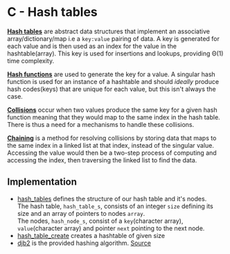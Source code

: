 # C - Hash tables

**[Hash tables](https://en.wikipedia.org/wiki/Hash_table)** are abstract data structures that implement an associative array/dictionary/map i.e a `key:value` pairing of data. A key is generated for each value and is then used as an index for the value in the hashtable(array). This key is used for insertions and lookups, providing Θ(1) time complexity.

**[Hash functions](https://en.wikipedia.org/wiki/Hash_function)** are used to generate the key for a value. A singular hash function is used for an instance of a hashtable and should _ideally_ produce hash codes(keys) that are unique for each value, but this isn't always the case.  

**[Collisions](https://en.wikipedia.org/wiki/Hash_collision)** occur when two values produce the same key for a given hash function meaning that they would map to the same index in the hash table. There is thus a need for a mechanisms to handle these collisions.  

**[Chaining](https://en.wikipedia.org/wiki/Hash_table#Separate_chaining)** is a method for resolving collisions by storing data that maps to the same index in a linked list at that index, instead of the singular value. Accessing the value would then be a two-step process of computing and accessing the index, then traversing the linked list to find the data.

## Implementation

* [hash_tables](./hash_tables.h) defines the structure of our hash table and it's nodes.  
The hash table, `hash_table_s`, consists of an integer `size` defining its size and an array of pointers to nodes `array`.  
The nodes, `hash_node_s`, consist of a `key`(character array), `value`(character array) and pointer `next` pointing to the next node.
* [hash_table_create](./0-hash_table_create.c) creates a hashtable of given size
* [djb2](./1-djb2.c) is the provided hashing algorithm. [Source](https://gist.github.com/papamuziko/7bb52dfbb859fdffc4bd0f95b76f71e8)
